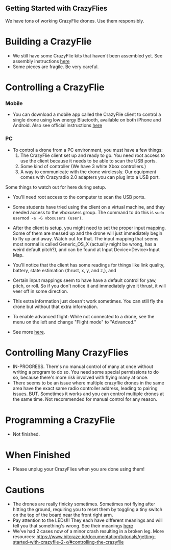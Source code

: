 Getting Started with CrazyFlies
-------------------------------
We have tons of working CrazyFlie drones. Use them responsibly.
# Building a CrazyFlie
- We still have some CrazyFlie kits that haven't been assembled yet. See assembly instructions [here](https://www.bitcraze.io/documentation/tutorials/getting-started-with-crazyflie-2-x/#assembling)
- Some pieces are fragile. Be very careful.

# Controlling a CrazyFlie
### Mobile
- You can download a mobile app called the CrazyFlie client to control a single drone using low energy Bluetooth, available on both iPhone and Android. Also see official instructions [here](https://www.bitcraze.io/documentation/tutorials/getting-started-with-crazyflie-2-x/#controlling-the-crazyflie)
### PC
- To control a drone from a PC environment, you must have a few things:
  1. The CrazyFlie client set up and ready to go. You need root access to use the client because it needs to be able to scan the USB ports.
  2. Some kind of controller (We have 3 white Xbox controllers.)
  3. A way to communicate with the drone wirelessly. Our equipment comes with Crazyradio 2.0 adapters you can plug into a USB port.

Some things to watch out for here during setup.
- You'll need root access to the computer to scan the USB ports.
- Some students have tried using the client on a virtual machine, and they needed access to the vboxusers group. The command to do this is `sudo usermod -a -G vboxusers (user)`.
- After the client is setup, you might need to set the proper input mapping. Some of them are messed up and the drone will just immediately begin to fly up and away. Watch out for that. The input mapping that seems most normal is called Generic_OS_X (actually might be wrong, has a weird default pitch?), and can be found at Input Device>Device>Input Map.
- You'll notice that the client has some readings for things like link quality, battery, state estimation (thrust, x, y, and z,), and 
- Certain input mappings seem to have have a default control for yaw, pitch, or roll. So if you don't notice it and immediately give it thrust, it will veer off in some direction.
- This extra information just doesn't work sometimes. You can still fly the drone but without that extra information.
- To enable advanced flight: While not connected to a drone, see the menu on the left and change "Flight mode" to "Advanced."

- See more [here](https://www.bitcraze.io/documentation/tutorials/getting-started-with-crazyflie-2-x/#config-client).

# Controlling Many CrazyFlies
- IN-PROGRESS. There's no manual control of many at once without writing a program to do so. You need some special permissions to do so, because there's more risk involved with flying many at once.
- There seems to be an issue where multiple crazyflie drones in the same area have the exact same radio controller address, leading to pairing issues. BUT. Sometimes it works and you can control multiple drones at the same time. Not recommended for manual control for any reason.

# Programming a CrazyFlie
- Not finished.

# When Finished
- Please unplug your CrazyFlies when you are done using them!
# Cautions
- The drones are really finicky sometimes. Sometimes not flying after hitting the ground, requiring you to reset them by toggling a tiny switch on the top of the board near the front right arm.
- Pay attention to the LEDs!!! They each have different meanings and will tell you that something's wrong. See their meanings [here](https://www.bitcraze.io/documentation/tutorials/getting-started-with-crazyflie-2-x/#leds)
- We've had 2 cases now of a minor crash resulting in a broken leg.
More resources: https://www.bitcraze.io/documentation/tutorials/getting-started-with-crazyflie-2-x/#controlling-the-crazyflie
